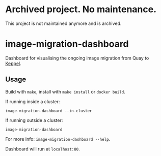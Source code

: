 # Archived project. No maintenance.

This project is not maintained anymore and is archived.

# image-migration-dashboard

Dashboard for visualising the ongoing image migration from Quay to
[Keppel](https://github.com/sapcc/keppel).

## Usage

Build with `make`, install with `make install` or `docker build`.

If running inside a cluster:

```
image-migration-dashboard --in-cluster
```

If running outside a cluster:

```
image-migration-dashboard
```

For more info: `image-migration-dashboard --help`.

Dashboard will run at `localhost:80`.
